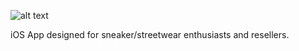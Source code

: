 ![alt text](https://github.com/gonzob7/Metrix/blob/master/METRIXLogo2.png "Logo")

iOS App designed for sneaker/streetwear enthusiasts and resellers.


